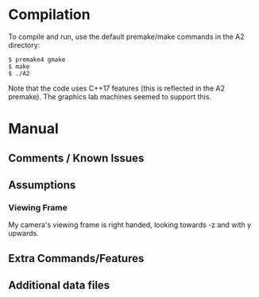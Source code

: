 # Compilation
To compile and run, use the default premake/make commands in the A2 directory:

``` 
$ premake4 gmake
$ make
$ ./A2
```

Note that the code uses C++17 features (this is reflected in the A2 premake). The graphics lab machines seemed to support this.

# Manual
## Comments / Known Issues

## Assumptions
### Viewing Frame
My camera's viewing frame is right handed, looking towards -z and with y upwards.

## Extra Commands/Features

## Additional data files
